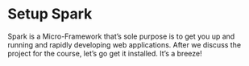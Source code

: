 # Setup Spark

Spark is a Micro-Framework that’s sole purpose is to get you up and running and rapidly developing web applications. After we discuss the project for the course, let’s go get it installed. It’s a breeze!